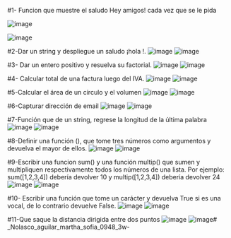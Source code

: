 #1- Funcion que muestre el saludo Hey amigos! cada vez que se le pida

![image](https://github.com/user-attachments/assets/bd99492c-fb1d-4781-b1bd-0018062c5eec)

![image](https://github.com/user-attachments/assets/390dcc33-6e7f-456b-8ab4-9ade7dae0172)

#2-Dar un string <nombre> y despliegue un saludo ¡hola <nombre>!.
![image](https://github.com/user-attachments/assets/7a553d58-0aab-4fd4-852c-6d566f8dd945)
![image](https://github.com/user-attachments/assets/f07a5fc0-4973-4b9c-855a-1cd9e431ea84)

#3- Dar un entero positivo y resuelva su factorial.
![image](https://github.com/user-attachments/assets/02fdccbb-8a22-4e70-acdb-4e73d3dec1d5)
![image](https://github.com/user-attachments/assets/be4c1197-19f4-4976-af80-bec969d76be6)

#4- Calcular total de una factura luego del IVA. 
![image](https://github.com/user-attachments/assets/90e48d39-5b82-4b84-8870-5bb77ea8a30f)
![image](https://github.com/user-attachments/assets/4bdfdf2d-2de6-4907-91fb-1f00397411fb)

#5-Calcular el área de un círculo  y el volumen 
![image](https://github.com/user-attachments/assets/f85241ec-239b-4073-b78c-b2d53888a07a)
![image](https://github.com/user-attachments/assets/ee6e1ce3-2dfd-4e9a-a008-0732a11e2be9)


#6-Capturar dirección de email
![image](https://github.com/user-attachments/assets/c808cd21-e1a3-4ee3-af59-64ba8931c583)
![image](https://github.com/user-attachments/assets/54690d16-1166-4c5a-a477-c257da44e582)

#7-Función que de un string, regrese la longitud de la última palabra
![image](https://github.com/user-attachments/assets/9cb6c521-ebd1-4b3c-b319-96b9367c4fa0)
![image](https://github.com/user-attachments/assets/f6645c51-ba79-4712-a8e0-8244c3620d27)

#8-Definir una función (), que tome tres números como argumentos y devuelva el
mayor de ellos.
![image](https://github.com/user-attachments/assets/589e5894-30ed-492b-884b-92d273c27ad3)
![image](https://github.com/user-attachments/assets/39d691ba-572c-44bd-8f0f-a072d610f5e0)

 #9-Escribir una funcion sum() y una función multip() que sumen y multipliquen respectivamente
todos los números de una lista. Por ejemplo: sum([1,2,3,4]) debería devolver 10 y multip([1,2,3,4])
debería devolver 24
![image](https://github.com/user-attachments/assets/610a487b-7f84-4bb8-9f5f-3f7721082e9c)
![image](https://github.com/user-attachments/assets/4b47f01d-a43f-4b81-a6be-36e6fe6fffab)

#10- Escribir una función que tome un carácter y devuelva True si es una vocal, de lo contrario
devuelve False.
![image](https://github.com/user-attachments/assets/448568fa-63e9-4553-84ae-5b08dee47163)
![image](https://github.com/user-attachments/assets/19402fcc-dcde-4cf3-ac83-49d174b96e6a)

#11-Que saque la distancia dirigida entre dos puntos
![image](https://github.com/user-attachments/assets/4fe05017-ba1f-4e9d-95a5-44770804df02)
![image](https://github.com/user-attachments/assets/de5a3d80-decb-4a1c-bd1e-350e20580de8)# _Nolasco_aguilar_martha_sofia_0948_3w-
